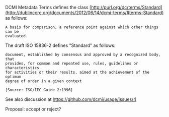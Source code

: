 DCMI Metadata Terms defines the class [http://purl.org/dc/terms/Standard](http://dublincore.org/documents/2012/06/14/dcmi-terms/#terms-Standard) as follows:
    
    A basis for comparison; a reference point against which other things can be
    evaluated.

The draft ISO 15836-2 defines "Standard" as follows:

    document, established by consensus and approved by a recognized body, that
    provides, for common and repeated use, rules, guidelines or characteristics
    for activities or their results, aimed at the achievement of the optimum
    degree of order in a given context 
    
    [Source: ISO/IEC Guide 2:1996]

See also discussion at https://github.com/dcmi/usage/issues/4

Proposal: accept or reject?
